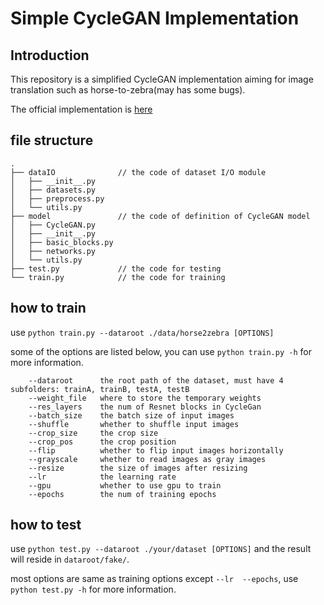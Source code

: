 # Simple CycleGAN Implementation
## Introduction
This repository is a simplified CycleGAN implementation aiming for image translation
such as horse-to-zebra(may has some bugs).

The official implementation is [here](https://github.com/junyanz/pytorch-CycleGAN-and-pix2pix.git)
## file structure
```
.
├── dataIO              // the code of dataset I/O module 
│   ├── __init__.py
│   ├── datasets.py
│   ├── preprocess.py
│   └── utils.py
├── model               // the code of definition of CycleGAN model
│   ├── CycleGAN.py
│   ├── __init__.py
│   ├── basic_blocks.py
│   ├── networks.py
│   └── utils.py
├── test.py             // the code for testing
└── train.py            // the code for training
```
## how to train
use `python train.py --dataroot ./data/horse2zebra [OPTIONS]`

some of the options are listed below, you can use `python train.py -h` for more information.
```
    --dataroot      the root path of the dataset, must have 4 subfolders: trainA, trainB, testA, testB
    --weight_file   where to store the temporary weights
    --res_layers    the num of Resnet blocks in CycleGan
    --batch_size    the batch size of input images
    --shuffle       whether to shuffle input images
    --crop_size     the crop size
    --crop_pos      the crop position
    --flip          whether to flip input images horizontally
    --grayscale     whether to read images as gray images
    --resize        the size of images after resizing
    --lr            the learning rate
    --gpu           whether to use gpu to train
    --epochs        the num of training epochs
```

## how to test
use `python test.py --dataroot ./your/dataset [OPTIONS]` and the result will reside in `dataroot/fake/`.

most options are same as training options except `--lr  --epochs`, use `python test.py -h` for more information.


